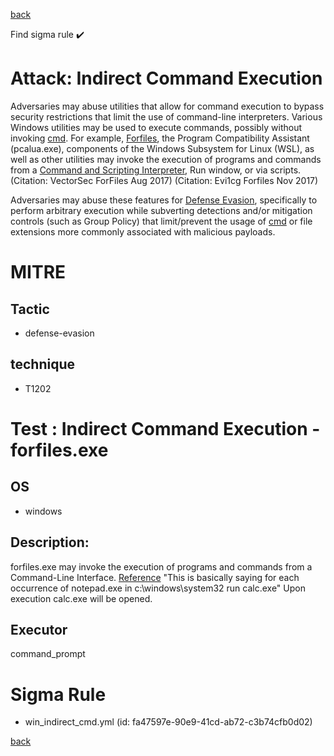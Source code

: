 
[back](../index.md)

Find sigma rule :heavy_check_mark: 

# Attack: Indirect Command Execution 

Adversaries may abuse utilities that allow for command execution to bypass security restrictions that limit the use of command-line interpreters. Various Windows utilities may be used to execute commands, possibly without invoking [cmd](https://attack.mitre.org/software/S0106). For example, [Forfiles](https://attack.mitre.org/software/S0193), the Program Compatibility Assistant (pcalua.exe), components of the Windows Subsystem for Linux (WSL), as well as other utilities may invoke the execution of programs and commands from a [Command and Scripting Interpreter](https://attack.mitre.org/techniques/T1059), Run window, or via scripts. (Citation: VectorSec ForFiles Aug 2017) (Citation: Evi1cg Forfiles Nov 2017)

Adversaries may abuse these features for [Defense Evasion](https://attack.mitre.org/tactics/TA0005), specifically to perform arbitrary execution while subverting detections and/or mitigation controls (such as Group Policy) that limit/prevent the usage of [cmd](https://attack.mitre.org/software/S0106) or file extensions more commonly associated with malicious payloads.

# MITRE
## Tactic
  - defense-evasion


## technique
  - T1202


# Test : Indirect Command Execution - forfiles.exe
## OS
  - windows


## Description:
forfiles.exe may invoke the execution of programs and commands from a Command-Line Interface.
[Reference](https://github.com/LOLBAS-Project/LOLBAS/blob/master/yml/OSBinaries/Forfiles.yml)
"This is basically saying for each occurrence of notepad.exe in c:\windows\system32 run calc.exe"
Upon execution calc.exe will be opened.


## Executor
command_prompt

# Sigma Rule
 - win_indirect_cmd.yml (id: fa47597e-90e9-41cd-ab72-c3b74cfb0d02)



[back](../index.md)
